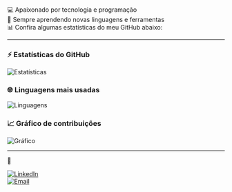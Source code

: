 

💻 Apaixonado por tecnologia e programação  
🚀 Sempre aprendendo novas linguagens e ferramentas  
📊 Confira algumas estatísticas do meu GitHub abaixo:

---

### ⚡ Estatísticas do GitHub
![Estatísticas](https://github-readme-stats.vercel.app/api?username=Kaue-123&show_icons=true&theme=radical)

### 🌐 Linguagens mais usadas
![Linguagens](https://github-readme-stats.vercel.app/api/top-langs/?username=Kaue-123&layout=compact&theme=tokyonight)

### 📈 Gráfico de contribuições
![Gráfico](https://github-readme-activity-graph.vercel.app/graph?username=Kaue-123&theme=react-dark)

---

🔗

[![LinkedIn](https://img.shields.io/badge/LinkedIn-blue?style=flat&logo=linkedin&logoColor=white)](https://linkedin.com)  
[![Email](https://img.shields.io/badge/Email-red?style=flat&logo=gmail&logoColor=white)](mailto:seuemail@gmail.com)
